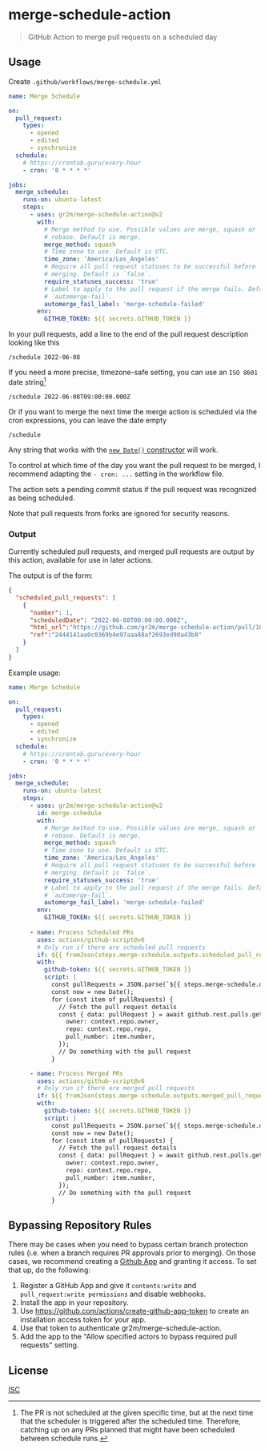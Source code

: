# merge-schedule-action

> GitHub Action to merge pull requests on a scheduled day

## Usage

Create `.github/workflows/merge-schedule.yml`

```yml
name: Merge Schedule

on:
  pull_request:
    types:
      - opened
      - edited
      - synchronize
  schedule:
    # https://crontab.guru/every-hour
    - cron: '0 * * * *'

jobs:
  merge_schedule:
    runs-on: ubuntu-latest
    steps:
      - uses: gr2m/merge-schedule-action@v2
        with:
          # Merge method to use. Possible values are merge, squash or
          # rebase. Default is merge.
          merge_method: squash
          # Time zone to use. Default is UTC.
          time_zone: 'America/Los_Angeles'
          # Require all pull request statuses to be successful before
          # merging. Default is `false`.
          require_statuses_success: 'true'
          # Label to apply to the pull request if the merge fails. Default is
          # `automerge-fail`.
          automerge_fail_label: 'merge-schedule-failed'
        env:
          GITHUB_TOKEN: ${{ secrets.GITHUB_TOKEN }}
```

In your pull requests, add a line to the end of the pull request description looking like this

```
/schedule 2022-06-08
```

If you need a more precise, timezone-safe setting, you can use an `ISO 8601` date string[^1]

```
/schedule 2022-06-08T09:00:00.000Z
```

[^1]: The PR is not scheduled at the given specific time, but at the next time that the scheduler is triggered after the scheduled time. Therefore, catching up on any PRs planned that might have been scheduled between schedule runs.

Or if you want to merge the next time the merge action is scheduled via the cron expressions, you can leave the date empty

```
/schedule
```

Any string that works with the [`new Date()` constructor](https://developer.mozilla.org/en-US/docs/Web/JavaScript/Reference/Global_Objects/Date/Date) will work.

To control at which time of the day you want the pull request to be merged, I recommend adapting the `- cron: ...` setting in the workflow file.

The action sets a pending commit status if the pull request was recognized as being scheduled.

Note that pull requests from forks are ignored for security reasons.

### Output

Currently scheduled pull requests, and merged pull requests are output by this action, available for use in later actions.

The output is of the form:

```json
{
  "scheduled_pull_requests": [
    {
      "number": 1,
      "scheduledDate": "2022-06-08T00:00:00.000Z",
      "html_url":"https://github.com/gr2m/merge-schedule-action/pull/108",
      "ref":"2444141aa0c0369b4e97aaa88af2693ed90a43b8"
    }
  ]
}
```

Example usage:

```yaml
name: Merge Schedule

on:
  pull_request:
    types:
      - opened
      - edited
      - synchronize
  schedule:
    # https://crontab.guru/every-hour
    - cron: '0 * * * *'

jobs:
  merge_schedule:
    runs-on: ubuntu-latest
    steps:
      - uses: gr2m/merge-schedule-action@v2
        id: merge-schedule
        with:
          # Merge method to use. Possible values are merge, squash or
          # rebase. Default is merge.
          merge_method: squash
          # Time zone to use. Default is UTC.
          time_zone: 'America/Los_Angeles'
          # Require all pull request statuses to be successful before
          # merging. Default is `false`.
          require_statuses_success: 'true'
          # Label to apply to the pull request if the merge fails. Default is
          # `automerge-fail`.
          automerge_fail_label: 'merge-schedule-failed'
        env:
          GITHUB_TOKEN: ${{ secrets.GITHUB_TOKEN }}
          
      - name: Process Scheduled PRs
        uses: actions/github-script@v6
        # Only run if there are scheduled pull requests
        if: ${{ fromJson(steps.merge-schedule.outputs.scheduled_pull_requests)[0] != null }}
        with:
          github-token: ${{ secrets.GITHUB_TOKEN }}
          script: |
            const pullRequests = JSON.parse(`${{ steps.merge-schedule.outputs.scheduled_pull_requests }}`);
            const now = new Date();
            for (const item of pullRequests) {
              // Fetch the pull request details
              const { data: pullRequest } = await github.rest.pulls.get({
                owner: context.repo.owner,
                repo: context.repo.repo,
                pull_number: item.number,
              });
              // Do something with the pull request
            }

      - name: Process Merged PRs
        uses: actions/github-script@v6
        # Only run if there are merged pull requests
        if: ${{ fromJson(steps.merge-schedule.outputs.merged_pull_requests)[0] != null }}
        with:
          github-token: ${{ secrets.GITHUB_TOKEN }}
          script: |
            const pullRequests = JSON.parse(`${{ steps.merge-schedule.outputs.merged_pull_requests }}`);
            const now = new Date();
            for (const item of pullRequests) {
              // Fetch the pull request details
              const { data: pullRequest } = await github.rest.pulls.get({
                owner: context.repo.owner,
                repo: context.repo.repo,
                pull_number: item.number,
              });
              // Do something with the pull request
            }
```

## Bypassing Repository Rules
There may be cases when you need to bypass certain branch protection rules (i.e. when a branch requires PR approvals prior to merging). On those cases, we recommend creating a [Github App](https://docs.github.com/en/apps/creating-github-apps/about-creating-github-apps/about-creating-github-apps) and granting it access. To set that up, do the following:

1. Register a GitHub App and give it `contents:write` and `pull_request:write permissions` and disable webhooks.
2. Install the app in your repository.
3. Use https://github.com/actions/create-github-app-token to create an installation access token for your app.
4. Use that token to authenticate gr2m/merge-schedule-action.
5. Add the app to the "Allow specified actors to bypass required pull requests" setting.

## License

[ISC](LICENSE)

